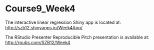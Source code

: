 # Course9_Week4

The interactive linear regression Shiny app is located at: http://szb12.shinyapps.io/Week4App/

The RStudio Presenter Reproducible Pitch presentation is available at: http://rpubs.com/SZB12/Week4
